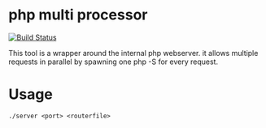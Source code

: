 # php multi processor 

[![Build Status](https://travis-ci.org/sharpner/php-multiprocess-proxy.svg?branch=master)](https://travis-ci.org/sharpner/php-multiprocess-proxy)

This tool is a wrapper around the internal php webserver.
it allows multiple requests in parallel by spawning
one php -S for every request.

# Usage
```./server <port> <routerfile>```
